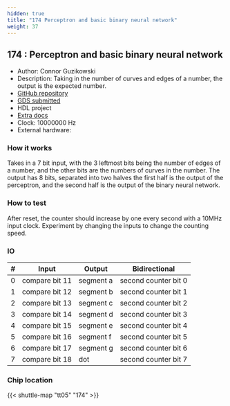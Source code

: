 ```yaml
---
hidden: true
title: "174 Perceptron and basic binary neural network"
weight: 37
---
```


## 174 : Perceptron and basic binary neural network

* Author: Connor Guzikowski
* Description: Taking in the number of curves and edges of a number, the output is the expected number.
* [GitHub repository](https://github.com/connorguzi/tt05-perceptron)
* [GDS submitted](https://github.com/connorguzi/tt05-perceptron/actions/runs/6752539232)
* HDL project
* [Extra docs]()
* Clock: 10000000 Hz
* External hardware: 



### How it works

Takes in a 7 bit input, with the 3 leftmost bits being the number of edges of a number, and the other bits are the numbers of curves in the number.
The output has 8 bits, separated into two halves the first half is the output of the perceptron, and the second half is the output of the binary neural network.


### How to test

After reset, the counter should increase by one every second with a 10MHz input clock.
Experiment by changing the inputs to change the counting speed.


### IO

| # | Input        | Output       | Bidirectional      |
|---|--------------|--------------| -------------------|
| 0 | compare bit 11  | segment a | second counter bit 0 |
| 1 | compare bit 12  | segment b | second counter bit 1 |
| 2 | compare bit 13  | segment c | second counter bit 2 |
| 3 | compare bit 14  | segment d | second counter bit 3 |
| 4 | compare bit 15  | segment e | second counter bit 4 |
| 5 | compare bit 16  | segment f | second counter bit 5 |
| 6 | compare bit 17  | segment g | second counter bit 6 |
| 7 | compare bit 18  | dot | second counter bit 7 |

### Chip location

{{< shuttle-map "tt05" "174" >}}
